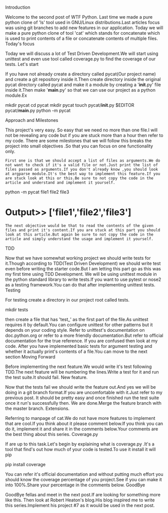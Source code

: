 Introduction

Welcome to the second post of WTF Python. Last time we made a pure python clone of 'ls' tool used in GNU/Linux distributions.Last articles focus was using git branches to add new features in our application.
Today we will make a pure python clone of tool 'cat' which stands for concatenate which is used to print contents of a file or concatenate contents of multiple files.
Today's focus

Today we will discuss a lot of Test Driven Development.We will start using unittest and even use tool called coverage.py to find the coverage of our tests.
Let's start

If you have not already create a directory called pycat(Our project name) and create a git repository inside it.Then create directory inside the original pycat directory called pycat and make it a module by creating a '__init__.py' file inside it.Then make '__main__.py' so that we can use our project as a python module.Ex

mkdir pycat
cd pycat
mkdir pycat
touch pycat/__init__.py
$EDITOR pycat/__main__.py
python -m pycat

Approach and Milestones

This project's very easy. So easy that we need no more than one file.I will not be revealing any code but if you are stuck more than a hour then refer to my code.
There are some milestones that we will follow this breaks the project into small objectives .So that you can focus on one functionality only.

    First one is that we should accept a list of files as arguments.We do not want to check if it's a valid file or not.Just print the list of files passed as arguments.If you don't already know ,you should look at argparse module.It's the best way to implement this feature.If you are stuck look at this or this.Be sure to not copy the code in the article and understand and implement it yourself.

python -m pycat file1 file2 file3
# Output>> ['file1','file2','file3']

    The next objective would be that to read the contents of the given files and print it's content.If you are stuck at this part you should look at this article.But again be sure to not copy the code in the article and simply understand the usage and implement it yourself.

TDD

Now that we have somewhat working project we should write tests for it.Though according to TDD(Test Driven Development) we should write test even before writing the starter code.But I am letting this part go as this was my first time using TDD Development.
We will be using unittest module in the python standard library to write tests.If you want to use pytest or nose2 as a testing framework.You can do that after implementing unittest tests.
Testing

For testing create a directory in our project root called tests.

mkdir tests

then create a file that has 'test_' as the first part of the file.As unittest requires it by default.You can configure unittest for other patterns but it depends on your coding style.
Refer to unittest's documentation on doc.python.org or refer to a more friendly documentation.But refer to official documentation for the true reference.
If you are confused then look at my code.
After you have implemented basic tests for argument testing and whether it actually print's contents of a file.You can move to the next section
Moving Forward

Before implementing the next feature.We would write it's test following TDD.The next feature will be numbering the lines.Write a test for it and run the test suite.It should fail.
New feature.

Now that the tests fail we should write the feature out.And yes we will be doing in a git branch format.If you are uncomfortable with it.Just refer to my previous post.
It should be pretty easy and once finished run the test suite once it run's successfully then. We are done.Merge the feature branch with the master branch.
Extensions.

Referring to manpage of cat.We do not have more features to implement that are cool.If you think about it please comment below.If you think you can do it, implement it and share it in the comments below.Your comments are the best thing about this series.
Coverage.py

If are up to this task.Let's begin by explaining what is coverage.py .It's a tool that find's out how much of your code is tested.To use it install it will pip

pip install coverage

You can refer it's official documentation and without putting much effort you should know the coverage percentage of you project.See if you can make it into 100%.Share your percentage in the comments below.
GoodBye

GoodBye fellas and meet in the next post.If are looking for something more like this. Then look at Robert Heaton's blog.His blog inspired me to write this series.Implement his project #7 as it would be used in the next post.
